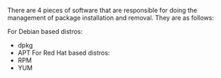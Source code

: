 There are 4 pieces of software that are responsible for doing the management of package installation and removal. They are as follows:

For Debian based distros:
* dpkg
* APT
For Red Hat based distros:
* RPM
* YUM
